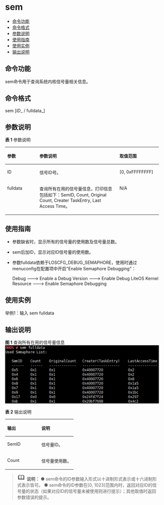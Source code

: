 # sem<a name="ZH-CN_TOPIC_0000001052810290"></a>

-   [命令功能](#section366714216619)
-   [命令格式](#section8833164614615)
-   [参数说明](#section12809111019453)
-   [使用指南](#section15935131220717)
-   [使用实例](#section79281818476)
-   [输出说明](#section1975118519456)

## 命令功能<a name="section366714216619"></a>

sem命令用于查询系统内核信号量相关信息。

## 命令格式<a name="section8833164614615"></a>

sem \[_ID__ / fulldata_\]

## 参数说明<a name="section12809111019453"></a>

**表 1**  参数说明

<a name="table438mcpsimp"></a>
<table><thead align="left"><tr id="row444mcpsimp"><th class="cellrowborder" valign="top" width="21%" id="mcps1.2.4.1.1"><p id="p446mcpsimp"><a name="p446mcpsimp"></a><a name="p446mcpsimp"></a>参数</p>
</th>
<th class="cellrowborder" valign="top" width="52%" id="mcps1.2.4.1.2"><p id="p448mcpsimp"><a name="p448mcpsimp"></a><a name="p448mcpsimp"></a>参数说明</p>
</th>
<th class="cellrowborder" valign="top" width="27%" id="mcps1.2.4.1.3"><p id="p450mcpsimp"><a name="p450mcpsimp"></a><a name="p450mcpsimp"></a>取值范围</p>
</th>
</tr>
</thead>
<tbody><tr id="row451mcpsimp"><td class="cellrowborder" valign="top" width="21%" headers="mcps1.2.4.1.1 "><p id="p453mcpsimp"><a name="p453mcpsimp"></a><a name="p453mcpsimp"></a>ID</p>
</td>
<td class="cellrowborder" valign="top" width="52%" headers="mcps1.2.4.1.2 "><p id="p455mcpsimp"><a name="p455mcpsimp"></a><a name="p455mcpsimp"></a>信号ID号。</p>
</td>
<td class="cellrowborder" valign="top" width="27%" headers="mcps1.2.4.1.3 "><p id="p457mcpsimp"><a name="p457mcpsimp"></a><a name="p457mcpsimp"></a>[0, 0xFFFFFFFF]</p>
</td>
</tr>
<tr id="row458mcpsimp"><td class="cellrowborder" valign="top" width="21%" headers="mcps1.2.4.1.1 "><p id="p460mcpsimp"><a name="p460mcpsimp"></a><a name="p460mcpsimp"></a>fulldata</p>
</td>
<td class="cellrowborder" valign="top" width="52%" headers="mcps1.2.4.1.2 "><p id="p462mcpsimp"><a name="p462mcpsimp"></a><a name="p462mcpsimp"></a>查询所有在用的信号量信息，打印信息包括如下：SemID, Count, Original Count, Creater TaskEntry, Last Access Time。</p>
</td>
<td class="cellrowborder" valign="top" width="27%" headers="mcps1.2.4.1.3 "><p id="entry464mcpsimpp0"><a name="entry464mcpsimpp0"></a><a name="entry464mcpsimpp0"></a>N/A</p>
</td>
</tr>
</tbody>
</table>

## 使用指南<a name="section15935131220717"></a>

-   参数缺省时，显示所有的信号量的使用数及信号量总数。
-   sem后加ID，显示对应ID信号量的使用数。
-   参数fulldata依赖于LOSCFG\_DEBUG\_SEMAPHORE，使用时通过menuconfig在配置项中开启"Enable Semaphore Debugging"：

    Debug  ---\> Enable a Debug Version ---\> Enable Debug LiteOS Kernel Resource ---\> Enable Semaphore Debugging


## 使用实例<a name="section79281818476"></a>

举例1：输入 sem fulldata

## 输出说明<a name="section1975118519456"></a>

**图 1**  查询所有在用的信号量信息<a name="fig18750181620222"></a>  
![](figures/查询所有在用的信号量信息.png "查询所有在用的信号量信息")

**表 2**  输出说明

<a name="table487mcpsimp"></a>
<table><thead align="left"><tr id="row492mcpsimp"><th class="cellrowborder" valign="top" width="50%" id="mcps1.2.3.1.1"><p id="p494mcpsimp"><a name="p494mcpsimp"></a><a name="p494mcpsimp"></a>输出</p>
</th>
<th class="cellrowborder" valign="top" width="50%" id="mcps1.2.3.1.2"><p id="p496mcpsimp"><a name="p496mcpsimp"></a><a name="p496mcpsimp"></a>说明</p>
</th>
</tr>
</thead>
<tbody><tr id="row497mcpsimp"><td class="cellrowborder" valign="top" width="50%" headers="mcps1.2.3.1.1 "><p id="p499mcpsimp"><a name="p499mcpsimp"></a><a name="p499mcpsimp"></a>SemID</p>
</td>
<td class="cellrowborder" valign="top" width="50%" headers="mcps1.2.3.1.2 "><p id="p501mcpsimp"><a name="p501mcpsimp"></a><a name="p501mcpsimp"></a>信号量ID。</p>
</td>
</tr>
<tr id="row502mcpsimp"><td class="cellrowborder" valign="top" width="50%" headers="mcps1.2.3.1.1 "><p id="p504mcpsimp"><a name="p504mcpsimp"></a><a name="p504mcpsimp"></a>Count</p>
</td>
<td class="cellrowborder" valign="top" width="50%" headers="mcps1.2.3.1.2 "><p id="p506mcpsimp"><a name="p506mcpsimp"></a><a name="p506mcpsimp"></a>信号量使用数。</p>
</td>
</tr>
</tbody>
</table>

>![](public_sys-resources/icon-note.gif) **说明：** 
>● sem命令的ID参数输入形式以十进制形式表示或十六进制形式表示皆可。
>● sem命令的ID参数在\[0, 1023\]范围内时，返回对应ID的信号量的状态（如果对应ID的信号量未被使用则进行提示）；其他取值时返回参数错误的提示。

